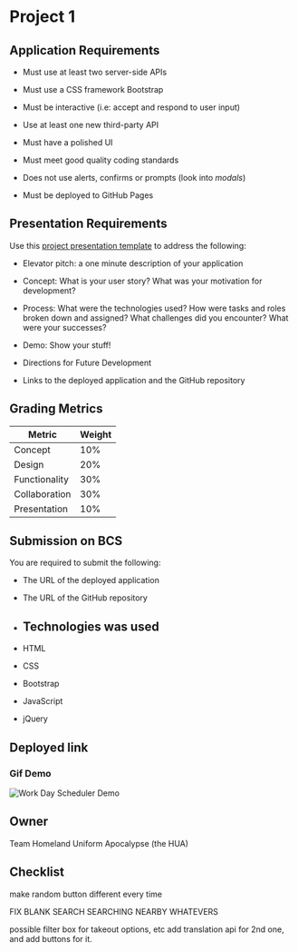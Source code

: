 # Project 1

## Application Requirements

* Must use at least two server-side APIs

* Must use a CSS framework Bootstrap

* Must be interactive (i.e: accept and respond to user input)

* Use at least one new third-party API

* Must have a polished UI

* Must meet good quality coding standards

* Does not use alerts, confirms or prompts (look into _modals_)

* Must be deployed to GitHub Pages 


## Presentation Requirements

Use this [project presentation template](https://docs.google.com/presentation/d/1_u8TKy5zW5UlrVQVnyDEZ0unGI2tjQPDEpA0FNuBKAw/edit?usp=sharing) to address the following: 

* Elevator pitch: a one minute description of your application

* Concept: What is your user story? What was your motivation for development?

* Process: What were the technologies used? How were tasks and roles broken down and assigned? What challenges did you encounter? What were your successes?

* Demo: Show your stuff!

* Directions for Future Development

* Links to the deployed application and the GitHub repository


## Grading Metrics 

| Metric        | Weight | 
| ---           | ---    |
| Concept       | 10%    |
| Design        | 20%    |
| Functionality | 30%    |
| Collaboration | 30%    |
| Presentation  | 10%    |


## Submission on BCS

You are required to submit the following:

* The URL of the deployed application

* The URL of the GitHub repository

* ## Technologies was used
* HTML 
* CSS
* Bootstrap
* JavaScript 
* jQuery

## Deployed link


### Gif Demo 
![ Work Day Scheduler Demo](https://github.com/kerishma/Project-One/blob/master/Restaurant%20Finder.gif)

## Owner
Team Homeland Uniform Apocalypse (the HUA)

## Checklist
make random button different every time

FIX BLANK SEARCH SEARCHING NEARBY WHATEVERS

possible filter box for takeout options, etc
add translation api for 2nd one, and add buttons for it.